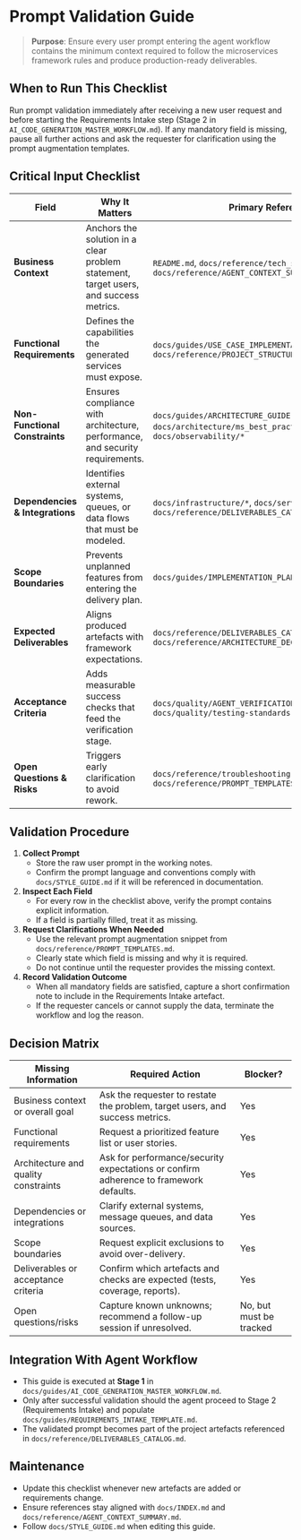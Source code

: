 # Prompt Validation Guide

> **Purpose**: Ensure every user prompt entering the agent workflow contains the minimum context required to follow the microservices framework rules and produce production-ready deliverables.

## When to Run This Checklist

Run prompt validation immediately after receiving a new user request and before starting the Requirements Intake step (Stage 2 in `AI_CODE_GENERATION_MASTER_WORKFLOW.md`). If any mandatory field is missing, pause all further actions and ask the requester for clarification using the prompt augmentation templates.

## Critical Input Checklist

| Field | Why It Matters | Primary References |
|-------|----------------|--------------------|
| **Business Context** | Anchors the solution in a clear problem statement, target users, and success metrics. | `README.md`, `docs/reference/tech_stack.md`, `docs/reference/AGENT_CONTEXT_SUMMARY.md` |
| **Functional Requirements** | Defines the capabilities the generated services must expose. | `docs/guides/USE_CASE_IMPLEMENTATION_GUIDE.md`, `docs/reference/PROJECT_STRUCTURE.md` |
| **Non-Functional Constraints** | Ensures compliance with architecture, performance, and security requirements. | `docs/guides/ARCHITECTURE_GUIDE.md`, `docs/architecture/ms_best_practices_rules.mdc`, `docs/observability/*` |
| **Dependencies & Integrations** | Identifies external systems, queues, or data flows that must be modeled. | `docs/infrastructure/*`, `docs/services/*`, `docs/reference/DELIVERABLES_CATALOG.md` |
| **Scope Boundaries** | Prevents unplanned features from entering the delivery plan. | `docs/guides/IMPLEMENTATION_PLAN_TEMPLATE.md` |
| **Expected Deliverables** | Aligns produced artefacts with framework expectations. | `docs/reference/DELIVERABLES_CATALOG.md`, `docs/reference/ARCHITECTURE_DECISION_LOG_TEMPLATE.md` |
| **Acceptance Criteria** | Adds measurable success checks that feed the verification stage. | `docs/quality/AGENT_VERIFICATION_CHECKLIST.md`, `docs/quality/testing-standards.mdc` |
| **Open Questions & Risks** | Triggers early clarification to avoid rework. | `docs/reference/troubleshooting.md`, `docs/reference/PROMPT_TEMPLATES.md` |

## Validation Procedure

1. **Collect Prompt**
   - Store the raw user prompt in the working notes.
   - Confirm the prompt language and conventions comply with `docs/STYLE_GUIDE.md` if it will be referenced in documentation.
2. **Inspect Each Field**
   - For every row in the checklist above, verify the prompt contains explicit information.
   - If a field is partially filled, treat it as missing.
3. **Request Clarifications When Needed**
   - Use the relevant prompt augmentation snippet from `docs/reference/PROMPT_TEMPLATES.md`.
   - Clearly state which field is missing and why it is required.
   - Do not continue until the requester provides the missing context.
4. **Record Validation Outcome**
   - When all mandatory fields are satisfied, capture a short confirmation note to include in the Requirements Intake artefact.
   - If the requester cancels or cannot supply the data, terminate the workflow and log the reason.

## Decision Matrix

| Missing Information | Required Action | Blocker? |
|---------------------|-----------------|----------|
| Business context or overall goal | Ask the requester to restate the problem, target users, and success metrics. | Yes |
| Functional requirements | Request a prioritized feature list or user stories. | Yes |
| Architecture and quality constraints | Ask for performance/security expectations or confirm adherence to framework defaults. | Yes |
| Dependencies or integrations | Clarify external systems, message queues, and data sources. | Yes |
| Scope boundaries | Request explicit exclusions to avoid over-delivery. | Yes |
| Deliverables or acceptance criteria | Confirm which artefacts and checks are expected (tests, coverage, reports). | Yes |
| Open questions/risks | Capture known unknowns; recommend a follow-up session if unresolved. | No, but must be tracked |

## Integration With Agent Workflow

- This guide is executed at **Stage 1** in `docs/guides/AI_CODE_GENERATION_MASTER_WORKFLOW.md`.
- Only after successful validation should the agent proceed to Stage 2 (Requirements Intake) and populate `docs/guides/REQUIREMENTS_INTAKE_TEMPLATE.md`.
- The validated prompt becomes part of the project artefacts referenced in `docs/reference/DELIVERABLES_CATALOG.md`.

## Maintenance

- Update this checklist whenever new artefacts are added or requirements change.
- Ensure references stay aligned with `docs/INDEX.md` and `docs/reference/AGENT_CONTEXT_SUMMARY.md`.
- Follow `docs/STYLE_GUIDE.md` when editing this guide.
